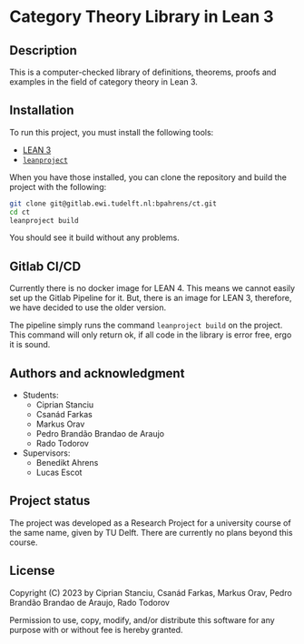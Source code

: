 # Category Theory Library in Lean 3

## Description
This is a computer-checked library of definitions, theorems, proofs and examples in the field of category theory in Lean 3.

## Installation
To run this project, you must install the following tools:
- [LEAN 3](https://leanprover-community.github.io/get_started.html)
- [`leanproject`](https://leanprover-community.github.io/leanproject.html)

When you have those installed, you can clone the repository and build the project with the following:
```bash
git clone git@gitlab.ewi.tudelft.nl:bpahrens/ct.git
cd ct
leanproject build
```
You should see it build without any problems.

## Gitlab CI/CD

 Currently there is no docker image for LEAN 4.
 This means we cannot easily set up the Gitlab Pipeline for it.
 But, there is an image for LEAN 3, therefore, we have decided to use the older version.
 
 The pipeline simply runs the command `leanproject build` on the project.
 This command will only return ok, if all code in the library is error free, ergo it is sound.

## Authors and acknowledgment

- Students:
  - Ciprian Stanciu
  - Csanád Farkas
  - Markus Orav
  - Pedro Brandão Brandao de Araujo
  - Rado Todorov
- Supervisors:
  - Benedikt Ahrens
  - Lucas Escot

## Project status
The project was developed as a Research Project for a university course of the same name, given by TU Delft.
There are currently no plans beyond this course.

## License
Copyright (C) 2023 by Ciprian Stanciu, Csanád Farkas, Markus Orav, Pedro Brandão Brandao de Araujo, Rado Todorov 

Permission to use, copy, modify, and/or distribute this software for any purpose with or without fee is hereby granted.